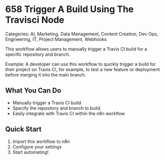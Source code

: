 # 658 Trigger A Build Using The Travisci Node

Categories: AI, Marketing, Data Management, Content Creation, Dev Ops, Engineering, IT, Project Management, Webhooks

This workflow allows users to manually trigger a Travis CI build for a specific repository and branch.

Example: A developer can use this workflow to quickly trigger a build for their project on Travis CI, for example, to test a new feature or deployment before merging it into the main branch.

## What You Can Do
- Manually trigger a Travis CI build
- Specify the repository and branch to build
- Easily integrate with Travis CI within the n8n workflow

## Quick Start
1. Import this workflow to n8n
2. Configure your settings
3. Start automating!


